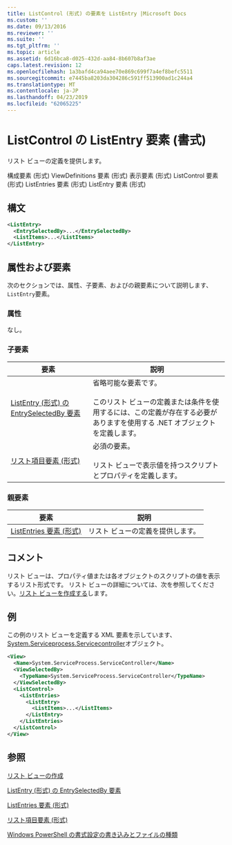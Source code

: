 ```yaml
---
title: ListControl (形式) の要素を ListEntry |Microsoft Docs
ms.custom: ''
ms.date: 09/13/2016
ms.reviewer: ''
ms.suite: ''
ms.tgt_pltfrm: ''
ms.topic: article
ms.assetid: 6d16bca8-d025-432d-aa84-8b607b8af3ae
caps.latest.revision: 12
ms.openlocfilehash: 1a3bafd4ca94aee70e869c699f7a4ef8befc5511
ms.sourcegitcommit: e7445ba8203da304286c591ff513900ad1c244a4
ms.translationtype: MT
ms.contentlocale: ja-JP
ms.lasthandoff: 04/23/2019
ms.locfileid: "62065225"
---
```

# <a name="listentry-element-for-listcontrol-format"></a>ListControl の ListEntry 要素 (書式)

リスト ビューの定義を提供します。

構成要素 (形式) ViewDefinitions 要素 (形式) 表示要素 (形式) ListControl 要素 (形式) ListEntries 要素 (形式) ListEntry 要素 (形式)

## <a name="syntax"></a>構文

```xml
<ListEntry>
  <EntrySelectedBy>...</EntrySelectedBy>
  <ListItems>...</ListItems>
</ListEntry>
```

## <a name="attributes-and-elements"></a>属性および要素

次のセクションでは、属性、子要素、およびの親要素について説明します、`ListEntry`要素。

### <a name="attributes"></a>属性

なし。

### <a name="child-elements"></a>子要素

|要素|説明|
|-------------|-----------------|
|[ListEntry (形式) の EntrySelectedBy 要素](./entryselectedby-element-for-listentry-for-listcontrol-format.md)|省略可能な要素です。<br /><br /> このリスト ビューの定義または条件を使用するには、この定義が存在する必要がありますを使用する .NET オブジェクトを定義します。|
|[リスト項目要素 (形式)](./listitems-element-for-listentry-for-listcontrol-format.md)|必須の要素。<br /><br /> リスト ビューで表示値を持つスクリプトとプロパティを定義します。|

### <a name="parent-elements"></a>親要素

|要素|説明|
|-------------|-----------------|
|[ListEntries 要素 (形式)](./listentries-element-for-listcontrol-format.md)|リスト ビューの定義を提供します。|

## <a name="remarks"></a>コメント

リスト ビューは、プロパティ値または各オブジェクトのスクリプトの値を表示するリスト形式です。 リスト ビューの詳細については、次を参照してください。[リスト ビューを作成する](./creating-a-list-view.md)します。

## <a name="example"></a>例

この例のリスト ビューを定義する XML 要素を示しています、 [System.Serviceprocess.Servicecontroller](/dotnet/api/System.ServiceProcess.ServiceController)オブジェクト。

```xml
<View>
  <Name>System.ServiceProcess.ServiceController</Name>
  <ViewSelectedBy>
    <TypeName>System.ServiceProcess.ServiceController</TypeName>
  </ViewSelectedBy>
  <ListControl>
    <ListEntries>
      <ListEntry>
        <ListItems>...</ListItems>
      </ListEntry>
    </ListEntries>
  </ListControl>
</View>
```

## <a name="see-also"></a>参照

[リスト ビューの作成](./creating-a-list-view.md)

[ListEntry (形式) の EntrySelectedBy 要素](./entryselectedby-element-for-listentry-for-listcontrol-format.md)

[ListEntries 要素 (形式)](./listentries-element-for-listcontrol-format.md)

[リスト項目要素 (形式)](./listitems-element-for-listentry-for-listcontrol-format.md)

[Windows PowerShell の書式設定の書き込みとファイルの種類](./writing-a-powershell-formatting-file.md)
